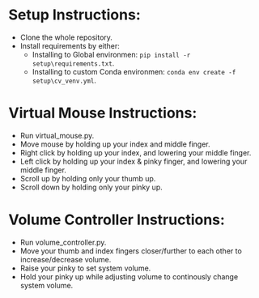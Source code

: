  # Setup Instructions:
 * Clone the whole repository.
 * Install requirements by either:
    * Installing to Global environmen: `pip install -r setup\requirements.txt`.
    * Installing to custom Conda environmen: `conda env create -f setup\cv_venv.yml`.
 
 # Virtual Mouse Instructions:
 * Run virtual_mouse.py.
 * Move mouse by holding up your index and middle finger.
 * Right click by holding up your index, and lowering your middle finger.
 * Left click by holding up your index & pinky finger, and lowering your middle finger.
 * Scroll up by holding only your thumb up.
 * Scroll down by holding only your pinky up.

 # Volume Controller Instructions:
 * Run volume_controller.py.
 * Move your thumb and index fingers closer/further to each other to increase/decrease volume.
 * Raise your pinky to set system volume.
 * Hold your pinky up while adjusting volume to continously change system volume.